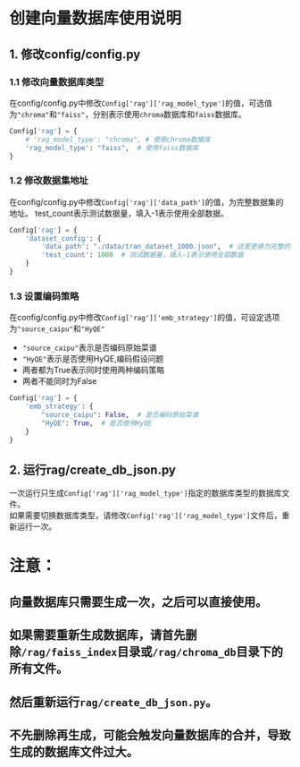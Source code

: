 # 创建向量数据库使用说明

## 1. 修改config/config.py
### 1.1 修改向量数据库类型
在config/config.py中修改`Config['rag']['rag_model_type']`的值，可选值为`"chroma"`和`"faiss"`，分别表示使用`chroma`数据库和`faiss`数据库。
```python
Config['rag'] = {
    # 'rag_model_type': "chroma", # 使用chroma数据库
    'rag_model_type': "faiss",  # 使用faiss数据库
}
```

### 1.2 修改数据集地址
在config/config.py中修改`Config['rag']['data_path']`的值，为完整数据集的地址。
test_count表示测试数据量，填入-1表示使用全部数据。
```python
Config['rag'] = {
    'dataset_config': {
        'data_path': "./data/tran_dataset_1000.json",  # 这里更换为完整的数据集路径
        'test_count': 1000  # 测试数据量，填入-1表示使用全部数据
    }
}
```

### 1.3 设置编码策略
在config/config.py中修改`Config['rag']['emb_strategy']`的值，可设定选项为`"source_caipu"`和`"HyQE"`
- `"source_caipu"`表示是否编码原始菜谱
- `"HyQE"`表示是否使用HyQE,编码假设问题
- 两者都为True表示同时使用两种编码策略
- 两者不能同时为False
```python
Config['rag'] = {
    'emb_strategy': {
        "source_caipu": False,  # 是否编码原始菜谱
        "HyQE": True,  # 是否使用HyQE
    }
}
```

## 2. 运行rag/create_db_json.py
一次运行只生成`Config['rag']['rag_model_type']`指定的数据库类型的数据库文件。  
如果需要切换数据库类型，请修改`Config['rag']['rag_model_type']`文件后，重新运行一次。

# 注意：
## 向量数据库只需要生成一次，之后可以直接使用。  
## 如果需要重新生成数据库，请首先删除`/rag/faiss_index`目录或`/rag/chroma_db`目录下的所有文件。  
## 然后重新运行`rag/create_db_json.py`。  
## 不先删除再生成，可能会触发向量数据库的合并，导致生成的数据库文件过大。

